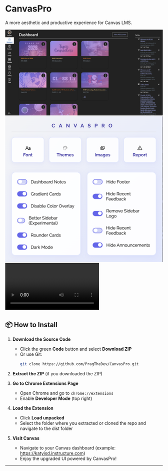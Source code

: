 # CanvasPro
A more aesthetic and productive experience for Canvas LMS.

![webpage](screenshot.png)
![extension](screenshot2.png)
![demo](demovideo.mp4)


## 📦 How to Install

1. **Download the Source Code**
   - Click the green **Code** button and select **Download ZIP**
   - Or use Git:
     ```bash
     git clone https://github.com/PragTheDev/CanvasPro.git
     ```

2. **Extract the ZIP** (if you downloaded the ZIP)

3. **Go to Chrome Extensions Page**
   - Open Chrome and go to `chrome://extensions`
   - Enable **Developer Mode** (top right)

4. **Load the Extension**
   - Click **Load unpacked**
   - Select the folder where you extracted or cloned the repo and navigate to the dist folder

5. **Visit Canvas**
   - Navigate to your Canvas dashboard (example: https://katyisd.instructure.com)
   - Enjoy the upgraded UI powered by CanvasPro!

---
